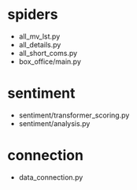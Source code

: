 # spiders
- all_mv_lst.py
- all_details.py
- all_short_coms.py
- box_office/main.py

# sentiment
- sentiment/transformer_scoring.py
- sentiment/analysis.py

# connection
- data_connection.py